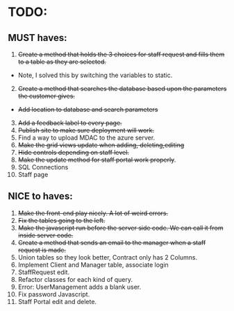 ﻿# TODO:
## MUST haves:
1. ~~Create a method that holds the 3 choices for staff request and fills them to a table as they are selected.~~
- Note, I solved this by switching the variables to static.
2. ~~Create a method that searches the database based upon the parameters the customer gives.~~
- ~~Add location to database and search parameters~~
3. ~~Add a feedback label to every page.~~
4. ~~Publish site to make sure deployment will work.~~
5. Find a way to upload MDAC to the azure server.
6. ~~Make the grid views update when adding, deleting,editing~~
7. ~~Hide controls depending on staff level.~~
8. ~~Make the update method for staff portal work properly~~.
9. SQL Connections
10. Staff page

## NICE to haves:
1. ~~Make the front-end play nicely. A lot of weird errors.~~
2. ~~Fix the tables going to the left.~~
3. ~~Make the javascript run before the server side code. We can call it from inside server code.~~
4. ~~Create a method that sends an email to the manager when a staff request is made.~~
5. Union tables so they look better, Contract only has 2 Columns.
6. Implement Client and Manager table, associate login
7. StaffRequest edit.
8. Refactor classes for each kind of query.
9. Error: UserManagement adds a blank user.
10. Fix password Javascript.
11. Staff Portal edit and delete.